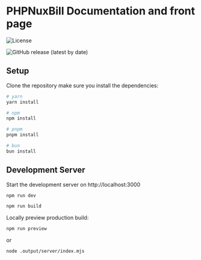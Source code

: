 # PHPNuxBill Documentation and front page

![License](https://img.shields.io/github/license/hotspotbilling/phpnuxbill?style=flat-square)

![GitHub release (latest by date)](https://img.shields.io/github/v/release/hotspotbilling/phpnuxbill?style=flat-square)


## Setup
Clone the repository make sure you install the dependencies:

```bash
# yarn
yarn install

# npm
npm install

# pnpm
pnpm install

# bun
bun install
```

## Development Server

Start the development server on http://localhost:3000

```bash
npm run dev
```

```bash
npm run build
```

Locally preview production build:

```bash
npm run preview
```

or

```bash
node .output/server/index.mjs
```